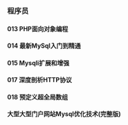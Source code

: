 ### 程序员

#### 013 PHP面向对象编程
#### 014 最新MySql入门到精通
#### 015 Mysqli扩展和增强
#### 017 深度剖析HTTP协议
#### 018 预定义超全局数组
#### 大型大型门户网站Mysql优化技术(完整版)